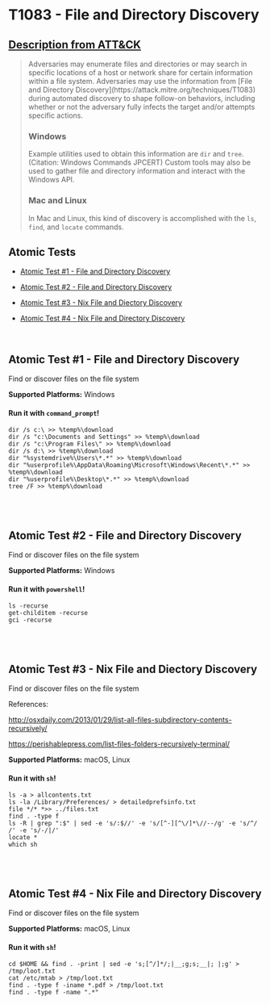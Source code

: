 # T1083 - File and Directory Discovery
## [Description from ATT&CK](https://attack.mitre.org/wiki/Technique/T1083)
<blockquote>Adversaries may enumerate files and directories or may search in specific locations of a host or network share for certain information within a file system. Adversaries may use the information from [File and Directory Discovery](https://attack.mitre.org/techniques/T1083) during automated discovery to shape follow-on behaviors, including whether or not the adversary fully infects the target and/or attempts specific actions.

### Windows

Example utilities used to obtain this information are <code>dir</code> and <code>tree</code>. (Citation: Windows Commands JPCERT) Custom tools may also be used to gather file and directory information and interact with the Windows API.

### Mac and Linux

In Mac and Linux, this kind of discovery is accomplished with the <code>ls</code>, <code>find</code>, and <code>locate</code> commands.</blockquote>

## Atomic Tests

- [Atomic Test #1 - File and Directory Discovery](#atomic-test-1---file-and-directory-discovery)

- [Atomic Test #2 - File and Directory Discovery](#atomic-test-2---file-and-directory-discovery)

- [Atomic Test #3 - Nix File and Diectory Discovery](#atomic-test-3---nix-file-and-diectory-discovery)

- [Atomic Test #4 - Nix File and Directory Discovery](#atomic-test-4---nix-file-and-directory-discovery)


<br/>

## Atomic Test #1 - File and Directory Discovery
Find or discover files on the file system

**Supported Platforms:** Windows


#### Run it with `command_prompt`! 
```
dir /s c:\ >> %temp%\download
dir /s "c:\Documents and Settings" >> %temp%\download
dir /s "c:\Program Files\" >> %temp%\download
dir /s d:\ >> %temp%\download
dir "%systemdrive%\Users\*.*" >> %temp%\download
dir "%userprofile%\AppData\Roaming\Microsoft\Windows\Recent\*.*" >> %temp%\download
dir "%userprofile%\Desktop\*.*" >> %temp%\download
tree /F >> %temp%\download
```



<br/>
<br/>

## Atomic Test #2 - File and Directory Discovery
Find or discover files on the file system

**Supported Platforms:** Windows


#### Run it with `powershell`! 
```
ls -recurse
get-childitem -recurse
gci -recurse
```



<br/>
<br/>

## Atomic Test #3 - Nix File and Diectory Discovery
Find or discover files on the file system

References:

http://osxdaily.com/2013/01/29/list-all-files-subdirectory-contents-recursively/

https://perishablepress.com/list-files-folders-recursively-terminal/

**Supported Platforms:** macOS, Linux


#### Run it with `sh`! 
```
ls -a > allcontents.txt
ls -la /Library/Preferences/ > detailedprefsinfo.txt
file */* *>> ../files.txt
find . -type f
ls -R | grep ":$" | sed -e 's/:$//' -e 's/[^-][^\/]*\//--/g' -e 's/^/ /' -e 's/-/|/'
locate *
which sh
```



<br/>
<br/>

## Atomic Test #4 - Nix File and Directory Discovery
Find or discover files on the file system

**Supported Platforms:** macOS, Linux


#### Run it with `sh`! 
```
cd $HOME && find . -print | sed -e 's;[^/]*/;|__;g;s;__|; |;g' > /tmp/loot.txt
cat /etc/mtab > /tmp/loot.txt
find . -type f -iname *.pdf > /tmp/loot.txt
find . -type f -name ".*"
```



<br/>
